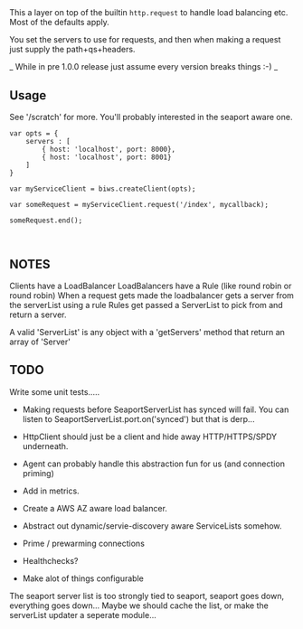 ##

This a layer on top of the builtin `http.request` to handle load balancing etc. Most of the defaults apply.

You set the servers to use for requests, and then when making a request just supply the path+qs+headers.

_ While in pre 1.0.0 release just assume every version breaks things :-) _

## Usage

See '/scratch' for more. You'll probably interested in the seaport aware one.


```
var opts = {
    servers : [
        { host: 'localhost', port: 8000},
        { host: 'localhost', port: 8001}
    ]
}

var myServiceClient = biws.createClient(opts);

var someRequest = myServiceClient.request('/index', mycallback);

someRequest.end();



```

## NOTES

Clients have a LoadBalancer
LoadBalancers have a Rule (like round robin or round robin)
When a request gets made the loadbalancer gets a server from the serverList using a rule
Rules get passed a ServerList to pick from and return a server.

A valid 'ServerList' is any object with a 'getServers' method that return an array of 'Server'


## TODO

Write some unit tests.....

- Making requests before SeaportServerList has synced will fail.
  You can listen to SeaportServerList.port.on('synced') but that is derp...

- HttpClient should just be a client and hide away HTTP/HTTPS/SPDY underneath.
- Agent can probably handle this abstraction fun for us (and connection priming)

- Add in metrics.
- Create a AWS AZ aware load balancer.
- Abstract out dynamic/servie-discovery aware ServiceLists somehow.
- Prime / prewarming connections
- Healthchecks?
- Make alot of things configurable

The seaport server list is too strongly tied to seaport, seaport goes down, everything goes down...
Maybe we should cache the list, or make the serverList updater a seperate module...